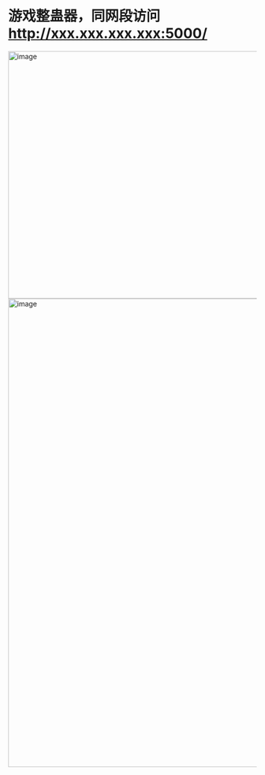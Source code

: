 # 游戏整蛊器，同网段访问 http://xxx.xxx.xxx.xxx:5000/

<img width="825" height="501" alt="image" src="https://github.com/user-attachments/assets/bca4ec06-6a18-4fe5-bcbe-f905e8cb94ed" />
<img width="894" height="949" alt="image" src="https://github.com/user-attachments/assets/2a704f3a-82f5-4228-838e-19754d1303b9" />
